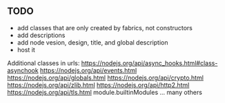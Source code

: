## TODO

- add classes that are only created by fabrics, not constructors
- add descriptions
- add node vesion, design, title, and global description
- host it

Additional classes in urls:
https://nodejs.org/api/async_hooks.html#class-asynchook
https://nodejs.org/api/events.html
https://nodejs.org/api/globals.html
https://nodejs.org/api/crypto.html
https://nodejs.org/api/zlib.html
https://nodejs.org/api/http2.html
https://nodejs.org/api/tls.html
module.builtinModules
... many others
